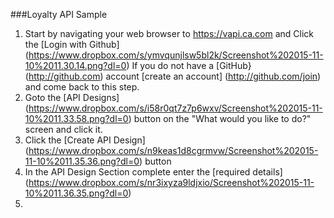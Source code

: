 ###Loyalty API Sample

1. Start by navigating your web browser to https://vapi.ca.com and Click the [Login with Github] (https://www.dropbox.com/s/ymvqunjlsw5bl2k/Screenshot%202015-11-10%2011.30.14.png?dl=0)
If you do not have a [GitHub} (http://github.com) account [create an account] (http://github.com/join) and come back to this step.
2. Goto the [API Designs] (https://www.dropbox.com/s/i58r0qt7z7p6wxv/Screenshot%202015-11-10%2011.33.58.png?dl=0) button on the "What would you like to do?" screen and click it.
3. Click the [Create API Design] (https://www.dropbox.com/s/n9keas1d8cgrmvw/Screenshot%202015-11-10%2011.35.36.png?dl=0) button
4. In the API Design Section complete enter the [required details] (https://www.dropbox.com/s/nr3ixyza9ldjxio/Screenshot%202015-11-10%2011.36.35.png?dl=0)
5. 

